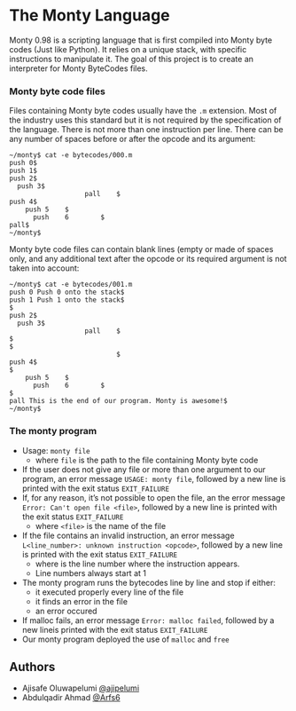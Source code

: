 # The Monty Language
Monty 0.98 is a scripting language that is first compiled into Monty byte codes (Just like Python). It relies on a unique stack, with specific instructions to manipulate it. The goal of this project is to create an interpreter for Monty ByteCodes files.

### Monty byte code files

Files containing Monty byte codes usually have the `.m` extension. Most of the industry uses this standard but it is not required by the specification of the language. There is not more than one instruction per line. There can be any number of spaces before or after the opcode and its argument:
```
~/monty$ cat -e bytecodes/000.m
push 0$
push 1$
push 2$
  push 3$
                   pall    $
push 4$
    push 5    $
      push    6        $
pall$
~/monty$
```
Monty byte code files can contain blank lines (empty or made of spaces only, and any additional text after the opcode or its required argument is not taken into account:
```
~/monty$ cat -e bytecodes/001.m
push 0 Push 0 onto the stack$
push 1 Push 1 onto the stack$
$
push 2$
  push 3$
                   pall    $
$
$
                           $
push 4$
$
    push 5    $
      push    6        $
$
pall This is the end of our program. Monty is awesome!$
~/monty$
```

### The monty program

- Usage: `monty file`
  - where `file` is the path to the file containing Monty byte code
- If the user does not give any file or more than one argument to our program, an error message `USAGE: monty file`, followed by a new line is printed with the exit  status `EXIT_FAILURE`
- If, for any reason, it’s not possible to open the file, an the error message `Error: Can't open file <file>`, followed by a new line is printed with the exit  status `EXIT_FAILURE`
  - where `<file>` is the name of the file
- If the file contains an invalid instruction, an error message `L<line_number>: unknown instruction <opcode>`, followed by a new line is printed with the exit  status `EXIT_FAILURE`
  - where is the line number where the instruction appears.
  - Line numbers always start at 1
- The monty program runs the bytecodes line by line and stop if either:
  - it executed properly every line of the file
  - it finds an error in the file
  - an error occured
- If malloc fails, an error message `Error: malloc failed`, followed by a new lineis printed with the exit  status `EXIT_FAILURE`
- Our monty program deployed the use of `malloc` and `free`

## Authors
- Ajisafe Oluwapelumi [@ajipelumi](https://github.com/ajipelumi)
- Abdulqadir Ahmad [@Arfs6](https://github.com/Arfs6)
